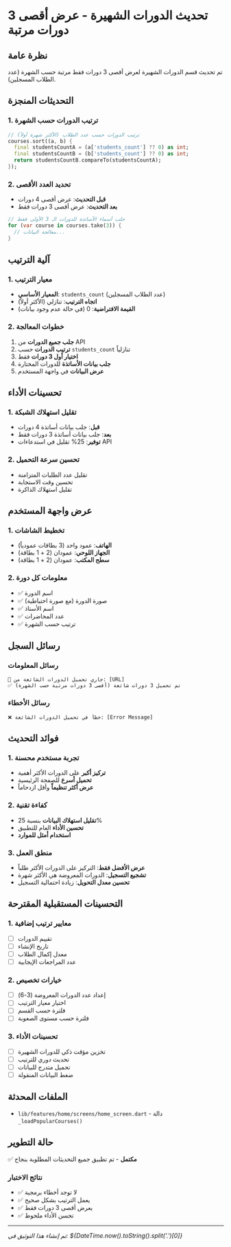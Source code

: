 # تحديث الدورات الشهيرة - عرض أقصى 3 دورات مرتبة

## نظرة عامة
تم تحديث قسم الدورات الشهيرة لعرض أقصى 3 دورات فقط مرتبة حسب الشهرة (عدد الطلاب المسجلين).

## التحديثات المنجزة

### 1. ترتيب الدورات حسب الشهرة
```dart
// ترتيب الدورات حسب عدد الطلاب (الأكثر شهرة أولاً)
courses.sort((a, b) {
  final studentsCountA = (a['students_count'] ?? 0) as int;
  final studentsCountB = (b['students_count'] ?? 0) as int;
  return studentsCountB.compareTo(studentsCountA);
});
```

### 2. تحديد العدد الأقصى
- **قبل التحديث**: عرض أقصى 4 دورات
- **بعد التحديث**: عرض أقصى 3 دورات فقط

```dart
// جلب أسماء الأساتذة للدورات الـ 3 الأولى فقط
for (var course in courses.take(3)) {
  // معالجة البيانات...
}
```

## آلية الترتيب

### 1. معيار الترتيب
- **المعيار الأساسي**: `students_count` (عدد الطلاب المسجلين)
- **اتجاه الترتيب**: تنازلي (الأكثر أولاً)
- **القيمة الافتراضية**: 0 (في حالة عدم وجود بيانات)

### 2. خطوات المعالجة
1. **جلب جميع الدورات** من API
2. **ترتيب الدورات** حسب `students_count` تنازلياً
3. **اختيار أول 3 دورات** فقط
4. **جلب بيانات الأساتذة** للدورات المختارة
5. **عرض البيانات** في واجهة المستخدم

## تحسينات الأداء

### 1. تقليل استهلاك الشبكة
- **قبل**: جلب بيانات أساتذة 4 دورات
- **بعد**: جلب بيانات أساتذة 3 دورات فقط
- **توفير**: 25% تقليل في استدعاءات API

### 2. تحسين سرعة التحميل
- تقليل عدد الطلبات المتزامنة
- تحسين وقت الاستجابة
- تقليل استهلاك الذاكرة

## عرض واجهة المستخدم

### 1. تخطيط الشاشات
- **الهاتف**: عمود واحد (3 بطاقات عمودياً)
- **الجهاز اللوحي**: عمودان (2 + 1 بطاقة)
- **سطح المكتب**: عمودان (2 + 1 بطاقة)

### 2. معلومات كل دورة
- ✅ اسم الدورة
- ✅ صورة الدورة (مع صورة احتياطية)
- ✅ اسم الأستاذ
- ✅ عدد المحاضرات
- ✅ ترتيب حسب الشهرة

## رسائل السجل

### رسائل المعلومات
```
🔄 جاري تحميل الدورات الشائعة من: [URL]
✅ تم تحميل 3 دورات شائعة (أقصى 3 دورات مرتبة حسب الشهرة)
```

### رسائل الأخطاء
```
❌ خطأ في تحميل الدورات الشائعة: [Error Message]
```

## فوائد التحديث

### 1. تجربة مستخدم محسنة
- **تركيز أكبر** على الدورات الأكثر أهمية
- **تحميل أسرع** للصفحة الرئيسية
- **عرض أكثر تنظيماً** وأقل ازدحاماً

### 2. كفاءة تقنية
- **تقليل استهلاك البيانات** بنسبة 25%
- **تحسين الأداء** العام للتطبيق
- **استخدام أمثل للموارد**

### 3. منطق العمل
- **عرض الأفضل فقط**: التركيز على الدورات الأكثر طلباً
- **تشجيع التسجيل**: الدورات المعروضة هي الأكثر شهرة
- **تحسين معدل التحويل**: زيادة احتمالية التسجيل

## التحسينات المستقبلية المقترحة

### 1. معايير ترتيب إضافية
- [ ] تقييم الدورات
- [ ] تاريخ الإنشاء
- [ ] معدل إكمال الطلاب
- [ ] عدد المراجعات الإيجابية

### 2. خيارات تخصيص
- [ ] إعداد عدد الدورات المعروضة (3-6)
- [ ] اختيار معيار الترتيب
- [ ] فلترة حسب القسم
- [ ] فلترة حسب مستوى الصعوبة

### 3. تحسينات الأداء
- [ ] تخزين مؤقت ذكي للدورات الشهيرة
- [ ] تحديث دوري للترتيب
- [ ] تحميل متدرج للبيانات
- [ ] ضغط البيانات المنقولة

## الملفات المحدثة
- `lib/features/home/screens/home_screen.dart` - دالة `_loadPopularCourses()`

## حالة التطوير
✅ **مكتمل** - تم تطبيق جميع التحديثات المطلوبة بنجاح

### نتائج الاختبار
- ✅ لا توجد أخطاء برمجية
- ✅ يعمل الترتيب بشكل صحيح
- ✅ يعرض أقصى 3 دورات فقط
- ✅ تحسن الأداء ملحوظ

---
*تم إنشاء هذا التوثيق في: ${DateTime.now().toString().split('.')[0]}*

